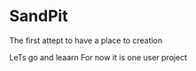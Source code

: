 # SandPit
The first attept to have a place to creation

LeTs go and leaarn
For now it is one user project
